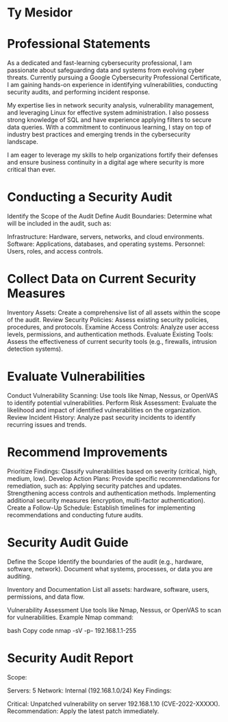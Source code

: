 # Ty Mesidor
# Professional Statements
As a dedicated and fast-learning cybersecurity professional, I am passionate about safeguarding data and systems from evolving cyber threats. Currently pursuing a Google Cybersecurity Professional Certificate, I am gaining hands-on experience in identifying vulnerabilities, conducting security audits, and performing incident response.

My expertise lies in network security analysis, vulnerability management, and leveraging Linux for effective system administration. I also possess strong knowledge of SQL and have experience applying filters to secure data queries. With a commitment to continuous learning, I stay on top of industry best practices and emerging trends in the cybersecurity landscape.

I am eager to leverage my skills to help organizations fortify their defenses and ensure business continuity in a digital age where security is more critical than ever.

# Conducting a Security Audit
Identify the Scope of the Audit
Define Audit Boundaries: Determine what will be included in the audit, such as:

Infrastructure: Hardware, servers, networks, and cloud environments.
Software: Applications, databases, and operating systems.
Personnel: Users, roles, and access controls.
# Collect Data on Current Security Measures

Inventory Assets: Create a comprehensive list of all assets within the scope of the audit.
Review Security Policies: Assess existing security policies, procedures, and protocols.
Examine Access Controls: Analyze user access levels, permissions, and authentication methods.
Evaluate Existing Tools: Assess the effectiveness of current security tools (e.g., firewalls, intrusion detection systems).
# Evaluate Vulnerabilities

Conduct Vulnerability Scanning: Use tools like Nmap, Nessus, or OpenVAS to identify potential vulnerabilities.
Perform Risk Assessment: Evaluate the likelihood and impact of identified vulnerabilities on the organization.
Review Incident History: Analyze past security incidents to identify recurring issues and trends.
# Recommend Improvements

Prioritize Findings: Classify vulnerabilities based on severity (critical, high, medium, low).
Develop Action Plans: Provide specific recommendations for remediation, such as:
Applying security patches and updates.
Strengthening access controls and authentication methods.
Implementing additional security measures (encryption, multi-factor authentication).
Create a Follow-Up Schedule: Establish timelines for implementing recommendations and conducting future audits.
# Security Audit Guide
Define the Scope
Identify the boundaries of the audit (e.g., hardware, software, network). Document what systems, processes, or data you are auditing.

Inventory and Documentation
List all assets: hardware, software, users, permissions, and data flow.

Vulnerability Assessment
Use tools like Nmap, Nessus, or OpenVAS to scan for vulnerabilities.
Example Nmap command:

bash
Copy code
nmap -sV -p- 192.168.1.1-255
# Security Audit Report
Scope:

Servers: 5
Network: Internal (192.168.1.0/24)
Key Findings:

Critical: Unpatched vulnerability on server 192.168.1.10 (CVE-2022-XXXXX).
Recommendation: Apply the latest patch immediately.
